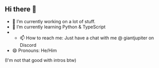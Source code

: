 ## Hi there 👋

- 🔭 I’m currently working on a lot of stuff.
- 🌱 I’m currently learning Python & TypeScript
- - 📫 How to reach me: Just have a chat with me @ giantjupiter on Discord
- 😄 Pronouns: He/Him

(I'm not that good with intros btw) 
<!--
**FlyingSaturn/FlyingSaturn** is a ✨ _special_ ✨ repository because its `README.md` (this file) appears on your GitHub profile.

Here are some ideas to get you started:

- 🔭 I’m currently working on ...
- 🌱 I’m currently learning ...
- 👯 I’m looking to collaborate on ...
- 🤔 I’m looking for help with ...
- 💬 Ask me about ...
- 📫 How to reach me: ...
- 😄 Pronouns: ...
- ⚡ Fun fact: ...
-->
